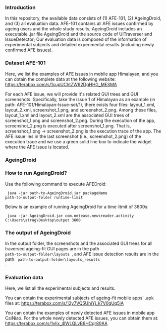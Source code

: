 ### Introduction
In this repository, the available data consists of (1) AFE-101, (2) AgeingDroid, and (3) all evaluation data. 
AFE-101 contains all AFE issues confirmed by ageing users and the whole study results; 
AgeingDroid includes an executable .jar file AgeingDroid and the source code of UITraverser and IssueDetector;
Our evaluation data is composed of the information of experimental subjects and detailed experimental results (including newly confirmed AFE issues).

### Dataset AFE-101
Here, we list the examples of AFE issues in mobile app Himalayan, and you can obtain the complete data at the following website:
https://terabox.com/s/1cupUChtZW62DgHHG_MESMA

For each AFE issue, we will provide it's related  GUI trees and GUI screenshots. Specifically, take the issue 1 of Himalayan as an example (in path: AFE-101/Himalayan-Issue-set/1),  there exists four files: layout_1.xml, layout_2.xml, screenshot_1.png, and screenshot_2.png.
Among these files, layout_1.xml and layout_2.xml are the associated GUI trees of screenshot_1.png and screenshot_2.png. During the execution of the app, screenshot_2.png is executed after screenshot_1.png. That is, screenshot_1.png -> screenshot_2.png is the execution trace of the app. The AFE issue lies in the last screenshot (i.e., screenshot_2.png) of the execution trace and we use a green solid line box to indicate the widget where the AFE issue is located.

### AgeingDroid
### How to run AgeingDroid?
Use the following command to execute AFEDroid:

<code> java -jar path-to-AgeingDroid.jar packageName path-to-output-folder runtime-limit </code>

Below is an example of running AgeingDroid for a time litmit of 3600s:

<code> java -jar AgeingDroid.jar com.netease.newsreader.activity C:\Users\strug\Desktop\output 3600 </code>

### The output of AgeingDroid

In the output folder, the screenshots and the associated GUI trees for all traversed ageing-fit GUI pages are in the path <code> path-to-output-folder\layouts </code>, and AFE issue detection results are in the path <code> path-to-output-folder\layouts_results </code>.

### Evaluation data
Here, we list all the experimental subjects and results.

You can obtain the experimental subjects of ageing-fit mobile apps' .apk files at: https://terabox.com/s/12y7VQ5UhiYj_k7V0gUq5iA

You can obtain the examples of newly detected AFE issues in mobile app CaiNiao.
For the whole newly detected AFE issues, you can obtain them at: https://terabox.com/s/1vIix_4lWLQLvB6HCqr80AA



